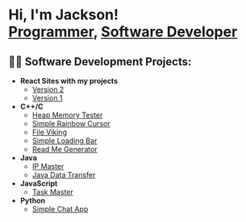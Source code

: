 <h1>Hi, I'm Jackson! <br/><a href="https://github.com/jacksonkvandyke">Programmer</a>, <a href="www.linkedin.com/in/jackson-van-dyke-4389b5270">Software Developer</a></h1>

<h2>👨‍💻 Software Development Projects:</h2>

- <b>React Sites with my projects</b>
  - [Version 2](https://softwaretoaster.netlify.app/)
  - [Version 1](https://jacksonkvandyke.netlify.app/)
- <b>C++/C</b>
  - [Heap Memory Tester](https://github.com/jacksonkvandyke/HeapMemoryTester)
  - [Simple Rainbow Cursor](https://github.com/jacksonkvandyke/SimpleRainbowCursor)
  - [File Viking](https://github.com/jacksonkvandyke/FileVikingExecutable)
  - [Simple Loading Bar](https://github.com/jacksonkvandyke/SimpleLoadingBar)
  - [Read Me Generator](https://github.com/jacksonkvandyke/ReadMeGenerator)
- <b>Java</b>   
  - [IP Master](https://github.com/jacksonkvandyke/IPMasterExecutable)
  - [Java Data Transfer](https://github.com/jacksonkvandyke/JavaDataTransfer)
- <b>JavaScript</b>
  - [Task Master](https://github.com/jacksonkvandyke/TaskMasterFILES)
- <b>Python</b>
  - [Simple Chat App](https://github.com/jacksonkvandyke/SimpleChatApp)
<!--

Here are some ideas to get you started:

- 🔭 I’m currently working on ...
- 🌱 I’m currently learning ...
- 👯 I’m looking to collaborate on ...
- 🤔 I’m looking for help with ...
- 💬 Ask me about ...
- 📫 How to reach me: ...
- 😄 Pronouns: ...
- ⚡ Fun fact: ...
-->
